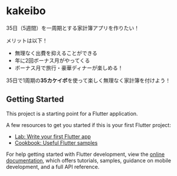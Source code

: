# kakeibo

35日（5週間）を一周期とする家計簿アプリを作りたい！

メリットは以下！

- 無理なく出費を抑えることができる
- 年に2回ボーナス月がやってくる
- ボーナス月で旅行・豪華ディナーが楽しめる！

35日で1周期の**35カケイボ**を使って楽しく無理なく家計簿を付けよう！

## Getting Started

This project is a starting point for a Flutter application.

A few resources to get you started if this is your first Flutter project:

- [Lab: Write your first Flutter app](https://docs.flutter.dev/get-started/codelab)
- [Cookbook: Useful Flutter samples](https://docs.flutter.dev/cookbook)

For help getting started with Flutter development, view the
[online documentation](https://docs.flutter.dev/), which offers tutorials,
samples, guidance on mobile development, and a full API reference.

